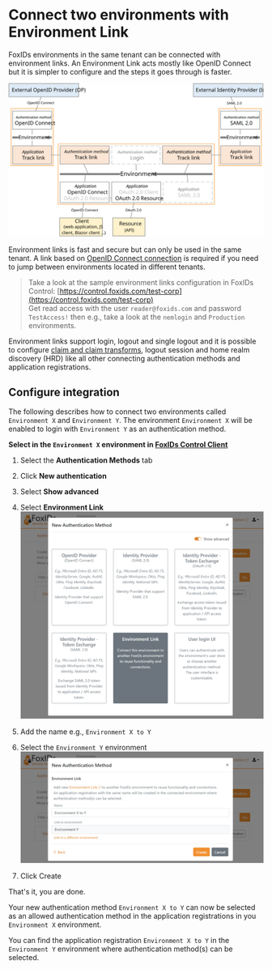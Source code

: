 # Connect two environments with Environment Link

FoxIDs environments in the same tenant can be connected with environment links. An Environment Link acts mostly like OpenID Connect but it is simpler to configure and the steps it goes through is faster. 

![Environment Link](images/how-to-environment-link.svg)

Environment links is fast and secure but can only be used in the same tenant. A link based on [OpenID Connect connection](howto-oidc-foxids.md) is required if you need to jump between environments located in different tenants.

> Take a look at the sample environment links configuration in FoxIDs Control: [https://control.foxids.com/test-corp](https://control.foxids.com/test-corp)  
> Get read access with the user `reader@foxids.com` and password `TestAccess!` then e.g., take a look at the `nemlogin` and `Production` environments.

Environment links support login, logout and single logout and it is possible to configure [claim and claim transforms](claim.md), logout session and home realm discovery (HRD) like all other connecting authentication methods and application registrations.

## Configure integration

The following describes how to connect two environments called `Environment X` and `Environment Y`. The environment `Environment X` will be enabled to login with `Environment Y` as an authentication method.

**Select in the `Environment X` environment in [FoxIDs Control Client](control.md#foxids-control-client)**

1. Select the **Authentication Methods** tab
2. Click **New authentication**
3. Select **Show advanced**  
4. Select **Environment Link**     
   ![Select Environment Link authentication method](images/howto-environmentlink-foxids-auth-method-select.png)

5. Add the name e.g., `Environment X to Y` 
4. Select the `Environment Y` environment
   ![Select Environment Link authentication method](images/howto-environmentlink-foxids-auth-method-y-select.png)
6. Click Create

That's it, you are done. 

Your new authentication method `Environment X to Y` can now be selected as an allowed authentication method in the application registrations in you `Environment X` environment.  

You can find the application registration `Environment X to Y` in the `Environment Y` environment where authentication method(s) can be selected.
